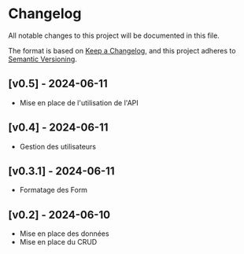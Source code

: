 # Changelog

All notable changes to this project will be documented in this file.

The format is based on [Keep a Changelog](https://keepachangelog.com/en/1.1.0/),
and this project adheres to [Semantic Versioning](https://semver.org/spec/v2.0.0.html).

## [v0.5] - 2024-06-11
  - Mise en place de l'utilisation de l'API

## [v0.4] - 2024-06-11
  - Gestion des utilisateurs

## [v0.3.1] - 2024-06-11
  - Formatage des Form

## [v0.2] - 2024-06-10
  - Mise en place des données
  - Mise en place du CRUD